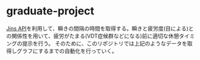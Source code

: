# graduate-project
[Jins API](https://jins-meme.github.io/sdkdoc2/)を利用して、瞬きの間隔の時間を取得する。瞬きと疲労度(目による)との関係性を用いて、疲労がたまる(VDT症候群などになる)前に適切な休憩タイミングの提示を行う。
そのために、このリポジトリでは上記のようなデータを取得しグラフにするまでの自動化を行っていく。
